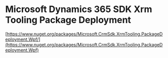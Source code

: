 # Microsoft Dynamics 365 SDK Xrm Tooling Package Deployment

[https://www.nuget.org/packages/Microsoft.CrmSdk.XrmTooling.PackageDeployment.Wpf/](https://www.nuget.org/packages/Microsoft.CrmSdk.XrmTooling.PackageDeployment.Wpf)